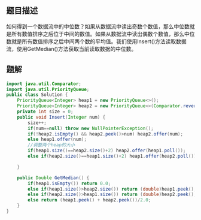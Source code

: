 ## 题目描述

如何得到一个数据流中的中位数？如果从数据流中读出奇数个数值，那么中位数就是所有数值排序之后位于中间的数值。如果从数据流中读出偶数个数值，那么中位数就是所有数值排序之后中间两个数的平均值。我们使用Insert()方法读取数据流，使用GetMedian()方法获取当前读取数据的中位数。

## 题解

```java
import java.util.Comparator;
import java.util.PriorityQueue;
public class Solution {
    PriorityQueue<Integer> heap1 = new PriorityQueue<>();
    PriorityQueue<Integer> heap2 = new PriorityQueue<>(Comparator.reverseOrder());
    private int size = 0;
    public void Insert(Integer num) {
        size++;
        if(num==null) throw new NullPointerException();
        if(!heap2.isEmpty() && heap2.peek()>num) heap2.offer(num);
        else heap1.offer(num);
        //调整两个heap的大小
        if(heap1.size()==heap2.size()+2) heap2.offer(heap1.poll());
        else if(heap2.size()==heap1.size()+2) heap1.offer(heap2.poll());

    }

    public Double GetMedian() {
        if(heap1.isEmpty()) return 0.0;
        else if(heap1.size()>heap2.size()) return (double)heap1.peek();
        else if(heap2.size()>heap1.size()) return (double)heap2.peek();
        else return (heap1.peek() + heap2.peek())/2.0;
    }
}
```

